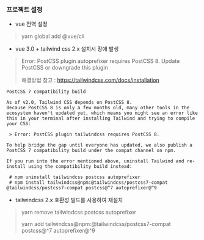 ### 프로젝트 설정
- vue 전역 설정
 > yarn global add @vue/cli

- vue 3.0 + tailwind css 2.x 설치시 장애 발생
 > Error: PostCSS plugin autoprefixer requires PostCSS 8. Update PostCSS or downgrade this plugin
 >
 > 해결방법 참고 : https://tailwindcss.com/docs/installation 
```
PostCSS 7 compatibility build

As of v2.0, Tailwind CSS depends on PostCSS 8. 
Because PostCSS 8 is only a few months old, many other tools in the ecosystem haven't updated yet, which means you might see an error like this in your terminal after installing Tailwind and trying to compile your CSS:

 > Error: PostCSS plugin tailwindcss requires PostCSS 8.

To help bridge the gap until everyone has updated, we also publish a PostCSS 7 compatibility build under the compat channel on npm.

If you run into the error mentioned above, uninstall Tailwind and re-install using the compatibility build instead:

 # npm uninstall tailwindcss postcss autoprefixer
 # npm install tailwindcss@npm:@tailwindcss/postcss7-compat @tailwindcss/postcss7-compat postcss@^7 autoprefixer@^9
```

- tailwindcss 2.x 호환성 빌드를 사용하여 재설치
 > yarn remove tailwindcss postcss autoprefixer
 >
 > yarn add tailwindcss@npm:@tailwindcss/postcss7-compat postcss@^7 autoprefixer@^9
 
 
